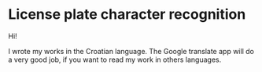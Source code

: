 # License plate character recognition
 
Hi!

I wrote my works in the Croatian language. The Google translate app will do a very good job, if you want to read my work in others languages.
